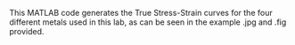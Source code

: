 This MATLAB code generates the True Stress-Strain curves for the four different metals used in this lab, as can be seen in the example .jpg and .fig provided.
